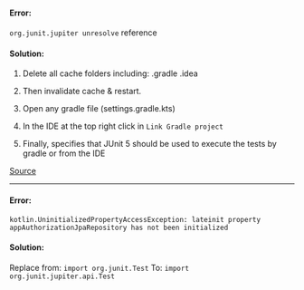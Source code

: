 #### Error:

`org.junit.jupiter unresolve` reference

#### Solution:
 
1. Delete all cache folders including:
    .gradle
    .idea

2. Then invalidate cache & restart.
3. Open any gradle file (settings.gradle.kts)
4. In the IDE at the top right click in `Link Gradle project`
5. Finally, specifies that JUnit 5 should be used to execute the tests by gradle or from the IDE

[Source](https://stackoverflow.com/a/66286369/5279996)

____

#### Error:

`kotlin.UninitializedPropertyAccessException: lateinit property appAuthorizationJpaRepository has not been initialized`

#### Solution:

Replace from: `import org.junit.Test`
To: `import org.junit.jupiter.api.Test`